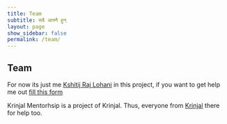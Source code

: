 ```yaml
---
title: Team
subtitle: सबै आफ्नै हुन्
layout: page
show_sidebar: false
permalink: /team/
---
```


## Team

For now its just me [Kshitij Raj Lohani](https://kshitijlohani.com/) in this project, if you want to get help me out [fill this form](https://docs.google.com/forms/d/13QI1Qm-F-ybQHnDEFEKkMbOlYKdmYAdxG5E2BC_YPX4)

Krinjal Mentorhsip is a project of Krinjal. Thus, everyone from [Krinjal](https://krinjal.org) there for help too.
